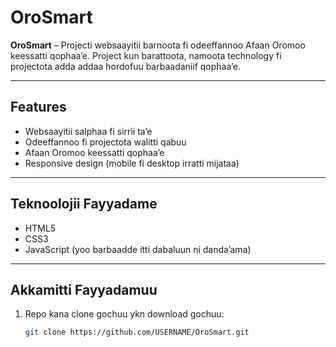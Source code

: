 # OroSmart

**OroSmart** – Projecti websaayitii barnoota fi odeeffannoo Afaan Oromoo keessatti qophaa’e. Project kun barattoota, namoota technology fi projectota adda addaa hordofuu barbaadaniif qophaa’e.

---

## Features

- Websaayitii salphaa fi sirrii ta’e
- Odeeffannoo fi projectota walitti qabuu
- Afaan Oromoo keessatti qophaa’e
- Responsive design (mobile fi desktop irratti mijataa)

---

## Teknoolojii Fayyadame

- HTML5
- CSS3
- JavaScript (yoo barbaadde itti dabaluun ni danda’ama)

---

## Akkamitti Fayyadamuu

1. Repo kana clone gochuu ykn download gochuu:  
   ```bash
   git clone https://github.com/USERNAME/OroSmart.git
